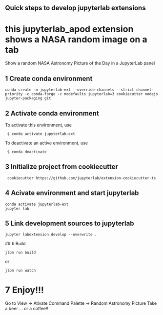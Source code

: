 ## Quick steps to develop jupyterlab extensions

# this jupyterlab_apod extension shows a NASA random image on a tab 

Show a random NASA Astronomy Picture of the Day in a JupyterLab panel

## 1 Create conda environment

    conda create -n jupyterlab-ext --override-channels --strict-channel-priority -c conda-forge -c nodefaults jupyterlab=3 cookiecutter nodejs jupyter-packaging git

## 2 Activate conda environment


 To activate this environment, use

     $ conda activate jupyterlab-ext

 To deactivate an active environment, use

     $ conda deactivate

## 3 Initialize project from cookiecutter

     cookiecutter https://github.com/jupyterlab/extension-cookiecutter-ts

## 4 Acivate environment and start jupyterlab

    conda activate jupyterlab-ext
    jupyter lab

## 5 Link development sources to jupyterlab

    jupyter labextension develop --overwrite .

## 6 Build

    jlpm run build

  or

    jlpm run watch


# 7 Enjoy!!!

  Go to View -> Ativate Command Palette -> Random Astronomy Picture
  Take a beer ... or a coffee!!
